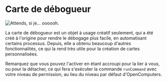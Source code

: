 # Carte de débogueur

![Attends, si je... oooooh.](item:opencomputers:debugcard)

La carte de débogueur est un objet à usage créatif seulement, qui a été créé à l'origine pour rendre le débogage plus facile, en automatisant certains processus. Depuis, elle a obtenu beaucoup d'autres fonctionnalités, ce qui la rend très utile pour la création de cartes personnalisées.

Remarquez que vous pouvez l'activer en étant accroupi pour la lier à vous, ou pour la détacher, ce qui fera s'exécuter la commande `runCommand` avec votre niveau de permission, au lieu du niveau par défaut d'OpenComputers.
